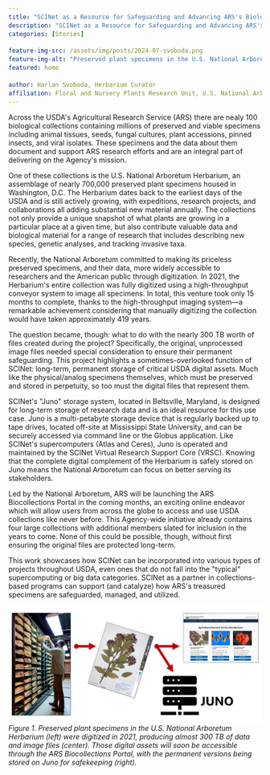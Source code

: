 ```yaml
---
title: "SCINet as a Resource for Safeguarding and Advancing ARS's Biological Collections"
description: "SCINet as a Resource for Safeguarding and Advancing ARS's Biological Collections"
categories: [Stories]

feature-img-src: /assets/img/posts/2024-07-svoboda.png
feature-img-alt: "Preserved plant specimens in the U.S. National Arboretum Herbarium were digitized in 2021, producing almost 300 TB of data and image files. Those digital assets will soon be accessible through the ARS Biocollections Portal, with the permanent versions being stored on Juno for safekeeping. "
featured: home

author: Harlan Svoboda, Herbarium Curator
affiliation: Floral and Nursery Plants Research Unit, U.S. National Arboretum, Washington, D.C.
---
```


Across the USDA's Agricultural Research Service (ARS) there are nealy 100 biological collections containing millions of preserved and viable specimens including animal tissues, seeds, fungal cultures, plant accessions, pinned insects, and viral isolates. These specimens and the data about them document and support ARS research efforts and are an integral part of delivering on the Agency's mission.  <!--excerpt-->

One of these collections is the U.S. National Arboretum Herbarium, an assemblage of nearly 700,000 preserved plant specimens housed in Washington, D.C. The Herbarium dates back to the earliest days of the USDA and is still actively growing, with expeditions, research projects, and collaborations all adding substantial new material annually. The collections not only provide a unique snapshot of what plants are growing in a particular place at a given time, but also contribute valuable data and biological material for a range of research that includes describing new species, genetic analyses, and tracking invasive taxa.  

Recently, the National Arboretum committed to making its priceless preserved specimens, and their data, more widely accessible to researchers and the American public through digitization. In 2021, the Herbarium's entire collection was fully digitized using a high-throughput conveyor system to image all specimens. In total, this venture took only 15 months to complete, thanks to the high-throughput imaging system—a remarkable achievement considering that manually digitizing the collection would have taken approximately 419 years.  

The question became, though: what to do with the nearly 300 TB worth of files created during the project? Specifically, the original, unprocessed image files needed special consideration to ensure their permanent safeguarding. This project highlights a sometimes-overlooked function of SCINet: long-term, permanent storage of critical USDA digital assets. Much like the physical/analog specimens themselves, which must be preserved and stored in perpetuity, so too must the digital files that represent them.  

  

SCINet's "Juno" storage system, located in Beltsville, Maryland, is designed for long-term storage of research data and is an ideal resource for this use case. Juno is a multi-petabyte storage device that is regularly backed up to tape drives, located off-site at Mississippi State University, and can be securely accessed via command line or the Globus application. Like SCINet's supercomputers (Atlas and Ceres), Juno is operated and maintained by the SCINet Virtual Research Support Core (VRSC). Knowing that the complete digital complement of the Herbarium is safely stored on Juno means the National Arboretum can focus on better serving its stakeholders.  

Led by the National Arboretum, ARS will be launching the ARS Biocollections Portal in the coming months, an exciting online endeavor which will allow users from across the globe to access and use USDA collections like never before. This Agency-wide initiative already contains four large collections with additional members slated for inclusion in the years to come. None of this could be possible, though, without first ensuring the original files are protected long-term.  

This work showcases how SCINet can be incorporated into various types of projects throughout USDA, even ones that do not fall into the "typical" supercomputing or big data categories. SCINet as a partner in collections-based programs can support (and catalyze) how ARS's treasured specimens are safeguarded, managed, and utilized.  
 
![Figure 1](/assets/img/posts/2024-07-svoboda.png)
*Figure 1. Preserved plant specimens in the U.S. National Arboretum Herbarium (left) were digitized in 2021, producing almost 300 TB of data and image files (center). Those digital assets will soon be accessible through the ARS Biocollections Portal, with the permanent versions being stored on Juno for safekeeping (right).*
